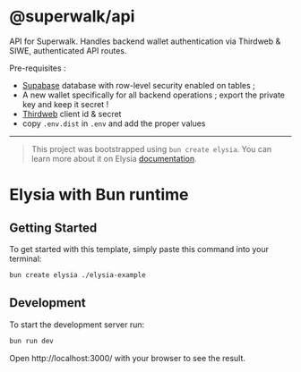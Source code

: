 # @superwalk/api

API for Superwalk.
Handles backend wallet authentication via Thirdweb & SIWE, authenticated API routes.

Pre-requisites :

- [Supabase](https://supabase.com/) database with row-level security enabled on tables ;
- A new wallet specifically for all backend operations ; export the private key and keep it secret !
- [Thirdweb](https://thirdweb.com/login?next=%2Fdashboard%2Fsettings%2Fapi-keys) client id & secret
- copy `.env.dist` in `.env` and add the proper values

---

> This project was bootstrapped using `bun create elysia`. You can learn more about it on Elysia [documentation](https://elysiajs.com/).

# Elysia with Bun runtime

## Getting Started

To get started with this template, simply paste this command into your terminal:

```bash
bun create elysia ./elysia-example
```

## Development

To start the development server run:

```bash
bun run dev
```

Open http://localhost:3000/ with your browser to see the result.
